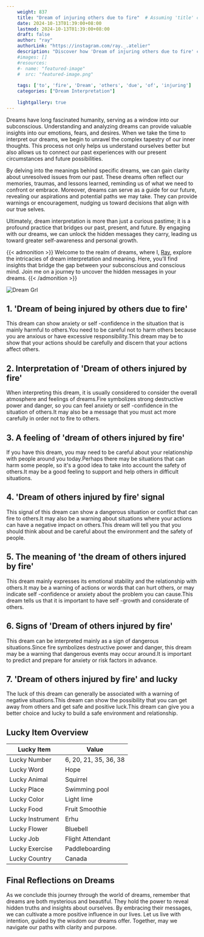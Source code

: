 ```yaml
---
    weight: 837
    title: "Dream of injuring others due to fire"  # Assuming 'title' column exists
    date: 2024-10-13T01:39:00+08:00
    lastmod: 2024-10-13T01:39:00+08:00
    draft: false
    author: "ray"
    authorLink: "https://instagram.com/ray._.atelier"
    description: "Discover how 'Dream of injuring others due to fire' can interpret your future and uncover its significant meanings in your life."
    #images: []
    #resources:
    #- name: "featured-image"
    #  src: "featured-image.png"
    
    tags: ['to', 'fire', 'Dream', 'others', 'due', 'of', 'injuring']
    categories: ["Dream Interpretation"]
    
    lightgallery: true
---
```

    
Dreams have long fascinated humanity, serving as a window into our subconscious. Understanding and analyzing dreams can provide valuable insights into our emotions, fears, and desires. When we take the time to interpret our dreams, we begin to unravel the complex tapestry of our inner thoughts. This process not only helps us understand ourselves better but also allows us to connect our past experiences with our present circumstances and future possibilities.

By delving into the meanings behind specific dreams, we can gain clarity about unresolved issues from our past. These dreams often reflect our memories, traumas, and lessons learned, reminding us of what we need to confront or embrace. Moreover, dreams can serve as a guide for our future, revealing our aspirations and potential paths we may take. They can provide warnings or encouragement, nudging us toward decisions that align with our true selves.

Ultimately, dream interpretation is more than just a curious pastime; it is a profound practice that bridges our past, present, and future. By engaging with our dreams, we can unlock the hidden messages they carry, leading us toward greater self-awareness and personal growth.

{{< admonition >}}
Welcome to the realm of dreams, where I, [Ray](https://instagram.com/ray._.atelier), explore the intricacies of dream interpretation and meaning. Here, you’ll find insights that bridge the gap between your subconscious and conscious mind. Join me on a journey to uncover the hidden messages in your dreams.
{{< /admonition >}}

![Dream Grl](https://cdn.pixabay.com/photo/2017/11/02/03/35/gothic-2910057_1280.jpg "Dream Grl")

## 1. 'Dream of being injured by others due to fire'
This dream can show anxiety or self -confidence in the situation that is mainly harmful to others.You need to be careful not to harm others because you are anxious or have excessive responsibility.This dream may be to show that your actions should be carefully and discern that your actions affect others.

## 2. Interpretation of 'Dream of others injured by fire'
When interpreting this dream, it is usually considered to consider the overall atmosphere and feelings of dreams.Fire symbolizes strong destructive power and danger, so you can feel anxiety or self -confidence in the situation of others.It may also be a message that you must act more carefully in order not to fire to others.

## 3. A feeling of 'dream of others injured by fire'
If you have this dream, you may need to be careful about your relationship with people around you today.Perhaps there may be situations that can harm some people, so it's a good idea to take into account the safety of others.It may be a good feeling to support and help others in difficult situations.

## 4. 'Dream of others injured by fire' signal
This signal of this dream can show a dangerous situation or conflict that can fire to others.It may also be a warning about situations where your actions can have a negative impact on others.This dream will tell you that you should think about and be careful about the environment and the safety of people.

## 5. The meaning of 'the dream of others injured by fire'
This dream mainly expresses its emotional stability and the relationship with others.It may be a warning of actions or words that can hurt others, or may indicate self -confidence or anxiety about the problem you can cause.This dream tells us that it is important to have self -growth and considerate of others.

## 6. Signs of 'Dream of others injured by fire'
This dream can be interpreted mainly as a sign of dangerous situations.Since fire symbolizes destructive power and danger, this dream may be a warning that dangerous events may occur around.It is important to predict and prepare for anxiety or risk factors in advance.

## 7. 'Dream of others injured by fire' and lucky
The luck of this dream can generally be associated with a warning of negative situations.This dream can show the possibility that you can get away from others and get safe and positive luck.This dream can give you a better choice and lucky to build a safe environment and relationship.

## Lucky Item Overview
| Lucky Item          | Value              |
|---------------|--------------------|
| Lucky Number        | 6, 20, 21, 35, 36, 38  |
| Lucky Word          | Hope |
| Lucky Animal        | Squirrel |
| Lucky Place         | Swimming pool     |
| Lucky Color         | Light lime     |
| Lucky Food          | Fruit Smoothie      |
| Lucky Instrument    | Erhu |
| Lucky Flower        | Bluebell    |
| Lucky Job           | Flight Attendant       |
| Lucky Exercise      | Paddleboarding  |
| Lucky Country       | Canada    |


##  Final Reflections on Dreams

As we conclude this journey through the world of dreams, remember that dreams are both mysterious and beautiful. They hold the power to reveal hidden truths and insights about ourselves. By embracing their messages, we can cultivate a more positive influence in our lives. Let us live with intention, guided by the wisdom our dreams offer. Together, may we navigate our paths with clarity and purpose.
